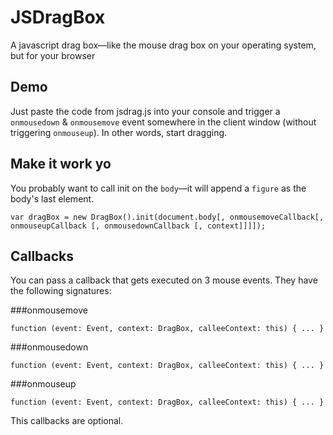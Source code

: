 # JSDragBox
A javascript drag box—like the mouse drag box on your operating system, but for your browser

## Demo
Just paste the code from jsdrag.js into your console and trigger a ```onmousedown``` & ```onmousemove``` event somewhere in the client window (without triggering ```onmouseup```). In other words, start dragging. 
 
## Make it work yo

You probably want to call init on the  ```body```—it will append a ```figure``` as the body's last element. 

```
var dragBox = new DragBox().init(document.body[, onmousemoveCallback[, onmouseupCallback [, onmousedownCallback [, context]]]]);
```

## Callbacks

You can pass a callback that gets executed on 3 mouse events. They have the following signatures:

###onmousemove

```
function (event: Event, context: DragBox, calleeContext: this) { ... }
```

###onmousedown

```
function (event: Event, context: DragBox, calleeContext: this) { ... }
```

###onmouseup

```
function (event: Event, context: DragBox, calleeContext: this) { ... }
```


This callbacks are optional.
